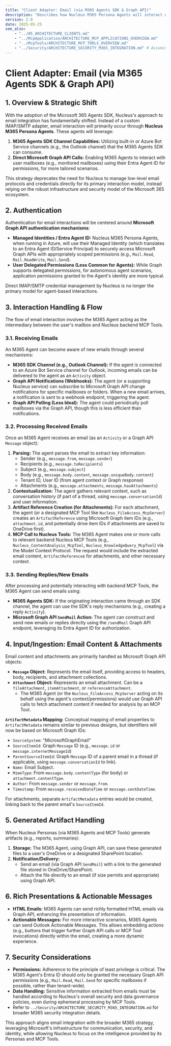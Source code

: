 ```yaml
---
title: "Client Adapter: Email (via M365 Agents SDK & Graph API)"
description: "Describes how Nucleus M365 Persona Agents will interact with Email, primarily leveraging Microsoft 365 Agents SDK channel capabilities (e.g., Outlook channel) or direct Microsoft Graph API calls."
version: 2.0
date: 2025-05-25
see_also:
    - "../05_ARCHITECTURE_CLIENTS.md"
    - "../McpApplication/ARCHITECTURE_MCP_APPLICATIONS_OVERVIEW.md"
    - "../McpTools/ARCHITECTURE_MCP_TOOLS_OVERVIEW.md"
    - "../Security/ARCHITECTURE_SECURITY_M365_INTEGRATION.md" # Assuming a doc on M365 security
---
```


# Client Adapter: Email (via M365 Agents SDK & Graph API)

## 1. Overview & Strategic Shift

With the adoption of the Microsoft 365 Agents SDK, Nucleus's approach to email integration has fundamentally shifted. Instead of a custom IMAP/SMTP adapter, email interaction will primarily occur through **Nucleus M365 Persona Agents**. These agents will leverage:

1.  **M365 Agents SDK Channel Capabilities:** Utilizing built-in or Azure Bot Service channels (e.g., the Outlook channel) that the M365 Agents SDK can consume.
2.  **Direct Microsoft Graph API Calls:** Enabling M365 Agents to interact with user mailboxes (e.g., monitored mailboxes) using their Entra Agent ID for permissions, for more tailored scenarios.

This strategy deprecates the need for Nucleus to manage low-level email protocols and credentials directly for its primary interaction model, instead relying on the robust infrastructure and security model of the Microsoft 365 ecosystem.

## 2. Authentication

Authentication for email interactions will be centered around **Microsoft Graph API authentication mechanisms**:

*   **Managed Identities / Entra Agent ID:** Nucleus M365 Persona Agents, when running in Azure, will use their Managed Identity (which translates to an Entra Agent ID/Service Principal) to securely access Microsoft Graph APIs with appropriately scoped permissions (e.g., `Mail.Read`, `Mail.ReadWrite`, `Mail.Send`).
*   **User Delegated Permissions (Less Common for Agents):** While Graph supports delegated permissions, for autonomous agent scenarios, application permissions granted to the Agent's identity are more typical.

Direct IMAP/SMTP credential management by Nucleus is no longer the primary model for agent-based interactions.

## 3. Interaction Handling & Flow

The flow of email interaction involves the M365 Agent acting as the intermediary between the user's mailbox and Nucleus backend MCP Tools.

### 3.1. Receiving Emails

An M365 Agent can become aware of new emails through several mechanisms:

*   **M365 SDK Channel (e.g., Outlook Channel):** If the agent is connected to an Azure Bot Service channel for Outlook, incoming emails can be delivered to the agent as an `Activity` object.
*   **Graph API Notifications (Webhooks):** The agent (or a supporting Nucleus service) can subscribe to Microsoft Graph API change notifications for specific mailboxes or folders. When a new email arrives, a notification is sent to a webhook endpoint, triggering the agent.
*   **Graph API Polling (Less Ideal):** The agent could periodically poll mailboxes via the Graph API, though this is less efficient than notifications.

### 3.2. Processing Received Emails

Once an M365 Agent receives an email (as an `Activity` or a Graph API `Message` object):

1.  **Parsing:** The agent parses the email to extract key information:
    *   Sender (e.g., `message.from`, `message.sender`)
    *   Recipients (e.g., `message.toRecipients`)
    *   Subject (e.g., `message.subject`)
    *   Body (e.g., `message.body.content`, `message.uniqueBody.content`)
    *   Tenant ID, User ID (from agent context or Graph response)
    *   Attachments (e.g., `message.attachments`, `message.hasAttachments`)
2.  **Contextualization:** The agent gathers relevant context, such as conversation history (if part of a thread, using `message.conversationId`) and user information.
3.  **Artifact Reference Creation (for Attachments):** For each attachment, the agent (or a designated MCP Tool like `Nucleus_FileAccess_McpServer`) creates an `ArtifactReference` using Microsoft Graph item IDs (e.g., `attachment.id`, and potentially drive item IDs if attachments are saved to OneDrive first).
4.  **MCP Call to Nucleus Tools:** The M365 Agent makes one or more calls to relevant backend Nucleus MCP Tools (e.g., `Nucleus_ContentAnalysis_McpTool`, `Nucleus_KnowledgeQuery_McpTool`) via the Model Context Protocol. The request would include the extracted email content, `ArtifactReference`s for attachments, and other necessary context.

### 3.3. Sending Replies/New Emails

After processing and potentially interacting with backend MCP Tools, the M365 Agent can send emails using:

*   **M365 Agents SDK:** If the originating interaction came through an SDK channel, the agent can use the SDK's reply mechanisms (e.g., creating a reply `Activity`).
*   **Microsoft Graph API `SendMail` Action:** The agent can construct and send new emails or replies directly using the `/sendMail` Graph API endpoint, leveraging its Entra Agent ID for authorization.

## 4. Input/Ingestion: Email Content & Attachments

Email content and attachments are primarily handled as Microsoft Graph API objects:

*   **`Message` Object:** Represents the email itself, providing access to headers, body, recipients, and attachment collections.
*   **`Attachment` Object:** Represents an email attachment. Can be a `fileAttachment`, `itemAttachment`, or `referenceAttachment`.
    *   The M365 Agent (or the `Nucleus_FileAccess_McpServer` acting on its behalf using the agent's context/permissions) would use Graph API calls to fetch attachment content if needed for analysis by an MCP Tool.

**`ArtifactMetadata` Mapping:**
Conceptual mapping of email properties to `ArtifactMetadata` remains similar to previous designs, but identifiers will now be based on Microsoft Graph IDs:

*   `SourceSystem`: "MicrosoftGraphEmail"
*   `SourceItemId`: Graph `Message` ID (e.g., `message.id` or `message.internetMessageId`)
*   `ParentSourceItemId`: Graph `Message` ID of a parent email in a thread (if applicable, using `message.conversationId` to link).
*   `Name`: Email Subject.
*   `MimeType`: From `message.body.contentType` (for body) or `attachment.contentType`.
*   `Author`: From `message.sender` or `message.from`.
*   `Timestamp`: From `message.receivedDateTime` or `message.sentDateTime`.

For attachments, separate `ArtifactMetadata` entries would be created, linking back to the parent email's `SourceItemId`.

## 5. Generated Artifact Handling

When Nucleus Personas (via M365 Agents and MCP Tools) generate artifacts (e.g., reports, summaries):

1.  **Storage:** The M365 Agent, using Graph API, can save these generated files to a user's OneDrive or a designated SharePoint location.
2.  **Notification/Delivery:**
    *   Send an email (via Graph API `SendMail`) with a link to the generated file stored in OneDrive/SharePoint.
    *   Attach the file directly to an email (if size permits and appropriate) using Graph API.

## 6. Rich Presentations & Actionable Messages

*   **HTML Emails:** M365 Agents can send richly formatted HTML emails via Graph API, enhancing the presentation of information.
*   **Actionable Messages:** For more interactive scenarios, M365 Agents can send Outlook Actionable Messages. This allows embedding actions (e.g., buttons that trigger further Graph API calls or MCP Tool invocations) directly within the email, creating a more dynamic experience.

## 7. Security Considerations

*   **Permissions:** Adherence to the principle of least privilege is critical. The M365 Agent's Entra ID should only be granted the necessary Graph API permissions (e.g., `Mail.Read`, `Mail.Send` for specific mailboxes if possible, rather than tenant-wide).
*   **Data Handling:** Sensitive information extracted from emails must be handled according to Nucleus's overall security and data governance policies, even during ephemeral processing by MCP Tools.
*   Refer to `../Security/ARCHITECTURE_SECURITY_M365_INTEGRATION.md` for broader M365 security integration details.

This approach aligns email integration with the broader M365 strategy, leveraging Microsoft's infrastructure for communication, security, and identity, while allowing Nucleus to focus on the intelligence provided by its Personas and MCP Tools.
